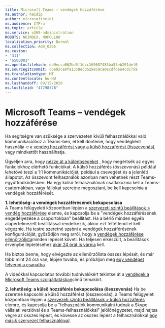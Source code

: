 ```yaml
---
title: Microsoft Teams – vendégek hozzáférése
ms.author: heidip
author: microsoftheidi
ms.audience: ITPro
ms.topic: article
ms.service: o365-administration
ROBOTS: NOINDEX, NOFOLLOW
localization_priority: Normal
ms.collection: Adm_O365
ms.custom:
- "311"
- "6500001"
ms.openlocfilehash: da9ecca062bd5f1dcc169657483ba53eb201def0
ms.sourcegitcommit: c6692ce0fa1358ec3529e59ca0ecdfdea4cdc759
ms.translationtype: MT
ms.contentlocale: hu-HU
ms.lasthandoff: 09/15/2020
ms.locfileid: "47798378"
---
```

# <a name="microsoft-teams---guest-access"></a>Microsoft Teams – vendégek hozzáférése

Ha segítségre van szüksége a szervezeten kívüli felhasználókkal való kommunikációhoz a Teams-ben, el kell döntenie, hogy vendégként használja-e a [vendég hozzáférést vagy a külső hozzáférést (összevonás)](https://docs.microsoft.com/microsoftteams/manage-external-access#external-access-vs-guest-access), vagy mindkettőt használhatja.

Ügyeljen arra, hogy [nézze át a különbségeket](https://docs.microsoft.com/microsoftteams/manage-external-access#external-access-vs-guest-access) , hogy megértsék az egyes funkciókhoz elérhető funkciókat.  A külső hozzáférés (összevonás) például lehetővé teszi a 1:1 kommunikációját, például a csevegést és a jelenléti állapotot.  Az összevont felhasználók azonban nem vehetnek részt Teams-együttműködésben.  Ha egy külső felhasználónak csatlakoznia kell a Teams-csatornákban, vagy fájlokat szeretne megosztani, be kell kapcsolnia a vendégek hozzáférését.

**1. lehetőség: a vendégek hozzáférésének bekapcsolása**   
A Teams felügyeleti központban lépjen a [szervezeti szintű beállítások > vendég hozzáférése](https://admin.teams.microsoft.com/company-wide-settings/guest-configuration) elemre, és kapcsolja be a "vendégek hozzáférésének engedélyezése a csoportokban" beállítást.  Ha a bérlő minden egyéb alapértelmezett beállítással rendelkezik, akkor ezt feltétlenül el kell végeznie.  Ha testre szeretné szabni a vendégek hozzáférésének konfigurációját, győződjön meg arról, hogy a [vendégek hozzáférése ellenőrzőlista](https://docs.microsoft.com/microsoftteams/guest-access-checklist)minden lépését követi. Ha teljesen elkészült, a beállítások érvénybe léptetéséhez [akár 24 órát is várnia](https://docs.microsoft.com/microsoftteams/manage-guests#guest-access-latencies) kell.

Ha biztos benne, hogy elvégezte az ellenőrzőlista összes lépését, és már több mint 24 óra van, lépjen tovább, és próbáljon meg [egy vendéget felvenni a csapatba](https://support.office.com/article/add-guests-to-a-team-in-teams-fccb4fa6-f864-4508-bdde-256e7384a14f#ID0EAABAAA=Desktop).

A videókkal kapcsolatos további tudnivalókért tekintse át a [vendégek a Microsoft Teams szolgáltatásban](https://docs.microsoft.com/microsoftteams/guest-access)című témakört.

**2. lehetőség: a külső hozzáférés bekapcsolása (összevonás)** Ha be szeretné kapcsolni a külső hozzáférést (összevonás), a Teams felügyeleti központban lépjen a [szervezeti szintű beállítások > külső hozzáférés](https://admin.teams.microsoft.com/company-wide-settings/external-communications) elemre, és kapcsolja be a "felhasználók kommunikálni tudnak a Skype vállalati verzióval és a Teams-felhasználókkal" jelölőnégyzetet, majd hajtsa végre az összes lépést, és kövesse az összes lépést a felhasználókkal [egy másik szervezet felhasználóival](https://docs.microsoft.com/microsoftteams/manage-external-access#let-your-teams-users-chat-and-communicate-with-users-in-another-organization).


